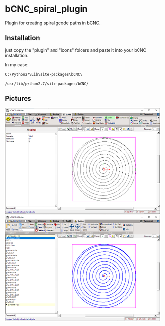 # bCNC_spiral_plugin
Plugin for creating spiral gcode paths in [bCNC](https://github.com/vlachoudis/bCNC).

## Installation
just copy the "plugin" and "icons" folders and paste it into your bCNC installation.

In my case:

```
C:\Python27\Lib\site-packages\bCNC\
```
```
/usr/lib/python2.7/site-packages/bCNC/
```

## Pictures


<img src="https://raw.githubusercontent.com/janitz/bCNC_spiral_plugin/master/pics/0.png">
<br>
<img src="https://raw.githubusercontent.com/janitz/bCNC_spiral_plugin/master/pics/1.png">
